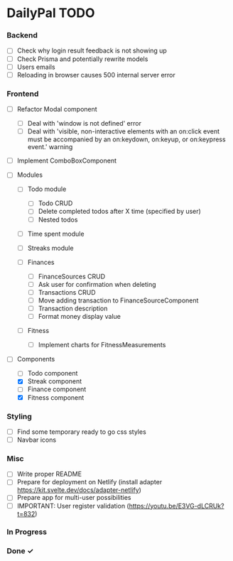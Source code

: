 # DailyPal TODO

### Backend

- [ ] Check why login result feedback is not showing up  
- [ ] Check Prisma and potentially rewrite models  
- [ ] Users emails
- [ ] Reloading in browser causes 500 internal server error

### Frontend
- [ ] Refactor Modal component
  - [ ] Deal with 'window is not defined' error
  - [ ] Deal with 'visible, non-interactive elements with an on:click event must be accompanied by an on:keydown, on:keyup, or on:keypress event.' warning  

- [ ] Implement ComboBoxComponent  

- [ ] Modules  

  - [ ] Todo module  
    - [ ] Todo CRUD  
    - [ ] Delete completed todos after X time (specified by user)  
    - [ ] Nested todos  

  - [ ] Time spent module  

  - [ ] Streaks module

  - [ ] Finances  
    - [ ] FinanceSources CRUD  
    - [ ] Ask user for confirmation when deleting  
    - [ ] Transactions CRUD  
    - [ ] Move adding transaction to FinanceSourceComponent
    - [ ] Transaction description
    - [ ] Format money display value

  - [ ] Fitness  
    - [ ] Implement charts for FitnessMeasurements  

- [ ] Components  
  - [ ] Todo component  
  - [X] Streak component  
  - [ ] Finance component  
  - [X] Fitness component  

### Styling

- [ ] Find some temporary ready to go css styles
- [ ] Navbar icons

### Misc

- [ ] Write proper README
- [ ] Prepare for deployment on Netlify (install adapter https://kit.svelte.dev/docs/adapter-netlify)
- [ ] Prepare app for multi-user possibilities
- [ ] IMPORTANT: User register validation (https://youtu.be/E3VG-dLCRUk?t=832)

### In Progress



### Done ✓
